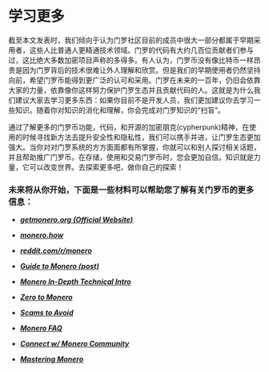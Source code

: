 # 学习更多

截至本文发表时，我们倾向于认为门罗社区目前的成员中很大一部分都属于早期采用者，这些人比普通人更精通技术领域。门罗的代码有大约几百位贡献者们参与过，这比绝大多数加密项目声称的多得多。有人认为，门罗币没有像比特币一样昂贵是因为门罗背后的技术很难让外人理解和欣赏。但是我们的早期使用者仍然坚持向前，希望门罗币能得到更广泛的认可和采用。门罗在未来的一百年，仍旧会依靠大家的力量，依靠像你这样努力保护门罗生态并且贡献代码的人。这就是为什么我们建议大家去学习更多东西：如果你目前不是开发人员，我们更加建议你去学习一些知识。随着你对知识的消化和理解，你会完成对门罗知识的“扫盲”。

通过了解更多的门罗币功能，代码，和开源的加密朋克(cypherpunk)精神，在使用的时候寻找新方法去提升安全性和隐私性，我们可以携手并进，让门罗生态更加强大。当你对对门罗系统的方方面面都有所掌握，你就可以和别人探讨相关话题，并且帮助推广门罗币。在存储，使用和交易门罗币时，您会更加自信。知识就是力量，它可以改变世界。去探索更多吧，做你自己的探索！

### 未来将从你开始，下面是一些材料可以帮助您了解有关门罗币的更多信息： 

+ **_[getmonero.org (Official Website)](https://getmonero.org/)_**

+ **_[monero.how](https://www.monero.how/)_**

+ **_[reddit.com/r/monero](https://www.reddit.com/r/Monero/)_**

+ **_[Guide to Monero (post)](https://www.reddit.com/r/CryptoCurrency/comments/7ra409/your_guide_to_monero_and_why_it_has_great/)_**

+ **_[Monero In-Depth Technical Intro](https://steemit.com/monero/@sgp/7yjqso-a-monero-introduction-for-beginners)_**

+ **_[Zero to Monero](https://www.getmonero.org/library/Zero-to-Monero-1-0-0.pdf)_**

+ **_[Scams to Avoid](https://www.reddit.com/r/Monero/wiki/avoid)_**

+ **_[Monero FAQ](https://ww.getmonero.org/get-started/faq/)_**

+ **_[Connect w/ Monero Community](https://getmonero.org/community/hangouts/)_**

+ **_[Mastering Monero](https://masteringmonero.com/)_**
